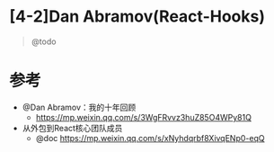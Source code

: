 # [4-2]Dan Abramov(React-Hooks)

> @todo

# 参考

- @Dan Abramov：我的十年回顾
  - https://mp.weixin.qq.com/s/3WgFRvvz3huZ85O4WPy81Q
- 从外包到React核心团队成员
  - @doc https://mp.weixin.qq.com/s/xNyhdqrbf8XivqENp0-eqQ